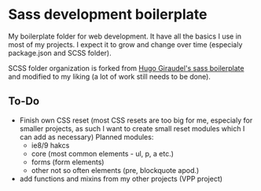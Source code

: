 # Sass development boilerplate
My boilerplate folder for web development. It have all the basics I use in most of my projects. I expect it to grow and change over time (especialy package.json and SCSS folder).

SCSS folder organization is forked from [Hugo Giraudel's sass boilerplate][sass] and modified to my liking (a lot of work still needs to be done).

## To-Do
- Finish own CSS reset (most CSS resets are too big for me, especialy for smaller projects, as such I want to create small reset modules which I can add as necessary) Planned modules:
    - ie8/9 hakcs
    - core (most common elements - ul, p, a etc.)
    - forms (form elements)
    - other not so often elements (pre, blockquote apod.)
- add functions and mixins from my other projects (VPP project)


[sass]: https://github.com/HugoGiraudel/sass-boilerplate
